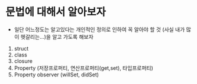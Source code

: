 # 문법에 대해서 알아보자
- 일단 어느정도는 알고있다는 개인적인 정의로 인하여 꼭 알아야 할 것 (사실 내가 많이 헷갈리는...)을 알고 가도록 해보자

1. struct
2. class
3. closure
4. Property (저장프로퍼티, 연산프로퍼티(get,set), 타입프로퍼티)
5. Property observer (willSet, didSet)
